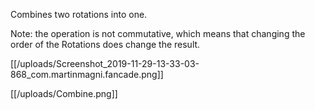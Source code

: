 Combines two rotations into one.

Note: the operation is not commutative, which means that changing the order of the Rotations does change the result.

[[/uploads/Screenshot_2019-11-29-13-33-03-868_com.martinmagni.fancade.png]]

[[/uploads/Combine.png]]